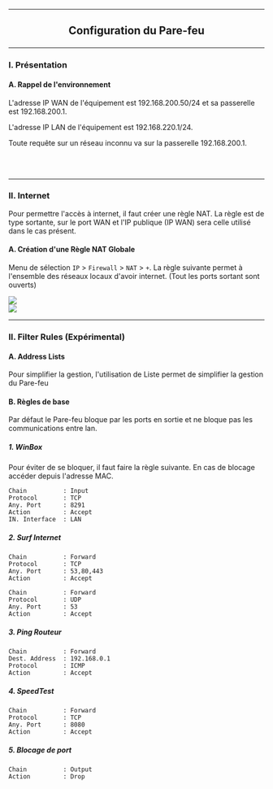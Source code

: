 --------------------------------------------------------------------------------------------------------------------------------------------------------------------------------------------------------------------
## <p align='center'> Configuration du Pare-feu </p>

--------------------------------------------------------------------------------------------------------------------------------------------------------------------------------------------------------------------
### I. Présentation
#### A. Rappel de l'environnement
L'adresse IP WAN de l'équipement est 192.168.200.50/24 et sa passerelle est 192.168.200.1.

L'adresse IP LAN de l'équipement est 192.168.220.1/24.

Toute requête sur un réseau inconnu va sur la passerelle 192.168.200.1.

<br />

<br />


--------------------------------------------------------------------------------------------------------------------------------------------------------------------------------------------------------------------
### II. Internet
Pour permettre l'accès à internet, il faut créer une règle NAT. La règle est de type sortante, sur le port WAN et l'IP publique (IP WAN) sera celle utilisé dans le cas présent.

#### A. Création d'une Règle NAT Globale
Menu de sélection `IP` > `Firewall` > `NAT` > `+`. La règle suivante permet à l'ensemble des réseaux locaux d'avoir internet. (Tout les ports sortant sont ouverts)

<img src='https://github.com/Drthrax74/Mikrotik/assets/35907/20867a8f-e62d-4481-b8c1-a939184dff95' />

<br />

<img src='https://github.com/Drthrax74/Mikrotik/assets/35907/d7519170-c70a-40a9-8238-17940894200d' />

<br />


--------------------------------------------------------------------------------------------------------------------------------------------------------------------------------------------------------------------
### II. Filter Rules (Expérimental)
#### A. Address Lists
Pour simplifier la gestion, l'utilisation de Liste permet de simplifier la gestion du Pare-feu

#### B. Règles de base
Par défaut le Pare-feu bloque par les ports en sortie et ne bloque pas les communications entre lan.
##### 1. WinBox
Pour éviter de se bloquer, il faut faire la règle suivante. En cas de blocage accéder depuis l'adresse MAC.
```
Chain          : Input
Protocol       : TCP
Any. Port      : 8291
Action         : Accept
IN. Interface  : LAN
```

##### 2. Surf Internet
```
Chain          : Forward
Protocol       : TCP
Any. Port      : 53,80,443
Action         : Accept

Chain          : Forward
Protocol       : UDP
Any. Port      : 53
Action         : Accept
```

##### 3. Ping Routeur
```
Chain          : Forward
Dest. Address  : 192.168.0.1
Protocol       : ICMP
Action         : Accept
```

##### 4. SpeedTest
```
Chain          : Forward
Protocol       : TCP
Any. Port      : 8080
Action         : Accept
```

##### 5. Blocage de port
```
Chain          : Output
Action         : Drop
```
